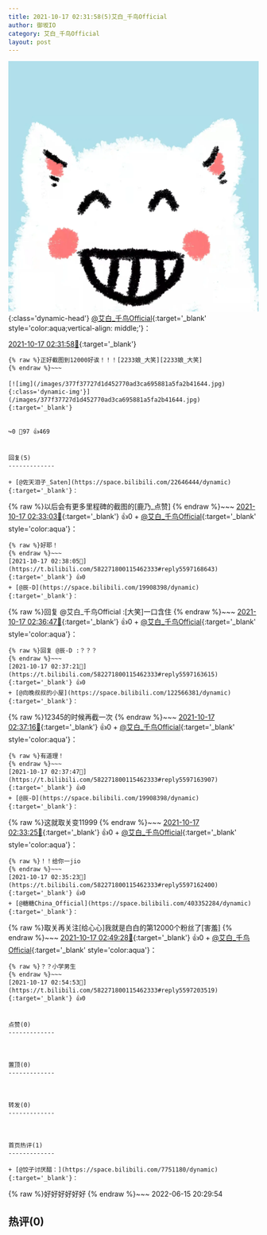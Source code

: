 ```yaml
---
title: 2021-10-17 02:31:58(5)艾白_千鸟Official
author: 御坂IO
category: 艾白_千鸟Official
layout: post
---
```


![img](/images/9ae8b9445fd0665cc014d9080156a45271be73c6.jpg){:class='dynamic-head'}
[@艾白_千鸟Official](https://space.bilibili.com/334537711/dynamic){:target='_blank' style='color:aqua;vertical-align: middle;'}：

[2021-10-17 02:31:58🔗](https://t.bilibili.com/582271800115462333){:target='_blank'}

~~~
{% raw %}正好截图到12000好诶！！！[2233娘_大笑][2233娘_大笑]
{% endraw %}~~~

[![img](/images/377f37727d1d452770ad3ca695881a5fa2b41644.jpg){:class='dynamic-img'}](/images/377f37727d1d452770ad3ca695881a5fa2b41644.jpg){:target='_blank'}


↪️0 💬97 👍469


回复(5)
-------------

+ [@佐天泪子_Saten](https://space.bilibili.com/22646444/dynamic){:target='_blank'}：
~~~
{% raw %}以后会有更多里程碑的截图的[鹿乃_点赞]
{% endraw %}~~~
[2021-10-17 02:33:03🔗](https://t.bilibili.com/582271800115462333#reply5597161006){:target='_blank'} 👍0
    + [@艾白_千鸟Official](https://space.bilibili.com/334537711/dynamic){:target='_blank' style='color:aqua'}：
~~~
{% raw %}好耶！
{% endraw %}~~~
[2021-10-17 02:38:05🔗](https://t.bilibili.com/582271800115462333#reply5597168643){:target='_blank'} 👍0
+ [@辰-D](https://space.bilibili.com/19908398/dynamic){:target='_blank'}：
~~~
{% raw %}回复 @艾白_千鸟Official :[大笑]一口含住
{% endraw %}~~~
[2021-10-17 02:36:47🔗](https://t.bilibili.com/582271800115462333#reply5597163271){:target='_blank'} 👍0
    + [@艾白_千鸟Official](https://space.bilibili.com/334537711/dynamic){:target='_blank' style='color:aqua'}：
~~~
{% raw %}回复 @辰-D :？？？
{% endraw %}~~~
[2021-10-17 02:37:21🔗](https://t.bilibili.com/582271800115462333#reply5597163615){:target='_blank'} 👍0
+ [@向晚叔叔的小屋](https://space.bilibili.com/122566381/dynamic){:target='_blank'}：
~~~
{% raw %}12345的时候再截一次
{% endraw %}~~~
[2021-10-17 02:37:16🔗](https://t.bilibili.com/582271800115462333#reply5597168100){:target='_blank'} 👍0
    + [@艾白_千鸟Official](https://space.bilibili.com/334537711/dynamic){:target='_blank' style='color:aqua'}：
~~~
{% raw %}有道理！
{% endraw %}~~~
[2021-10-17 02:37:47🔗](https://t.bilibili.com/582271800115462333#reply5597163907){:target='_blank'} 👍0
+ [@辰-D](https://space.bilibili.com/19908398/dynamic){:target='_blank'}：
~~~
{% raw %}这就取关变11999
{% endraw %}~~~
[2021-10-17 02:33:25🔗](https://t.bilibili.com/582271800115462333#reply5597170084){:target='_blank'} 👍0
    + [@艾白_千鸟Official](https://space.bilibili.com/334537711/dynamic){:target='_blank' style='color:aqua'}：
~~~
{% raw %}！！给你一jio
{% endraw %}~~~
[2021-10-17 02:35:23🔗](https://t.bilibili.com/582271800115462333#reply5597162400){:target='_blank'} 👍0
+ [@糖糖China_Official](https://space.bilibili.com/403352284/dynamic){:target='_blank'}：
~~~
{% raw %}取关再关注[给心心]我就是白白的第12000个粉丝了[害羞]
{% endraw %}~~~
[2021-10-17 02:49:28🔗](https://t.bilibili.com/582271800115462333#reply5597191089){:target='_blank'} 👍0
    + [@艾白_千鸟Official](https://space.bilibili.com/334537711/dynamic){:target='_blank' style='color:aqua'}：
~~~
{% raw %}？？小学男生
{% endraw %}~~~
[2021-10-17 02:54:53🔗](https://t.bilibili.com/582271800115462333#reply5597203519){:target='_blank'} 👍0


点赞(0)
-------------



置顶(0)
-------------



转发(0)
-------------



首页热评(1)
-------------

+ [@饺子讨厌醋：](https://space.bilibili.com/7751180/dynamic){:target='_blank'}：
~~~
{% raw %}好好好好好好
{% endraw %}~~~
2022-06-15 20:29:54


热评(0)
-------------



